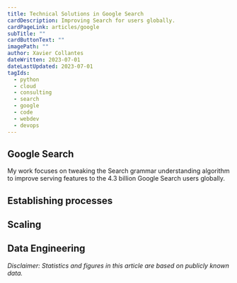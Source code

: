 ```yaml
---
title: Technical Solutions in Google Search
cardDescription: Improving Search for users globally.
cardPageLink: articles/google
subTitle: ""
cardButtonText: ""
imagePath: ""
author: Xavier Collantes
dateWritten: 2023-07-01
dateLastUpdated: 2023-07-01
tagIds:
  - python
  - cloud
  - consulting
  - search
  - google
  - code
  - webdev
  - devops
---
```


## Google Search

My work focuses on tweaking the Search grammar understanding algorithm to
improve serving features to the 4.3 billion Google Search users globally.

## Establishing processes

## Scaling

## Data Engineering

_Disclaimer: Statistics and figures in this article are based on publicly known data._
